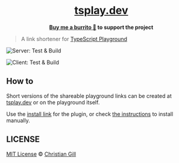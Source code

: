 <h1 align="center">
  <a href="https://tsplay.dev">tsplay.dev</a>
</h1>

<p align="center">
  <strong><a href="https://tsplay.dev/support">Buy me a burrito 🌯</a> to support the project</strong>
</p>

> A link shortener for [TypeScript Playground](https://www.typescriptlang.org/play)

![Server: Test & Build](https://github.com/gillchristian/tsplay.dev/workflows/Server:%20Test%20&%20Build/badge.svg)

![Client: Test & Build](https://github.com/gillchristian/tsplay.dev/workflows/Client:%20Test%20&%20Build/badge.svg)

## How to

Short versions of the shareable playground links can be created at
[tsplay.dev](https://tsplay.dev) or on the playground itself.

Use the
[install link](https://www.typescriptlang.org/play?install-plugin=typescript-playground-link-shortener)
for the plugin, or check
[the instructions](https://github.com/gillchristian/tsplay.dev/tree/master/playground#typescript-playground-link-shortener)
to install manually.

## LICENSE

[MIT License](https://github.com/gillchristian/tsplay/blob/master/LICENSE) ©
[Christian Gill](https://gillchristian.xyz)
